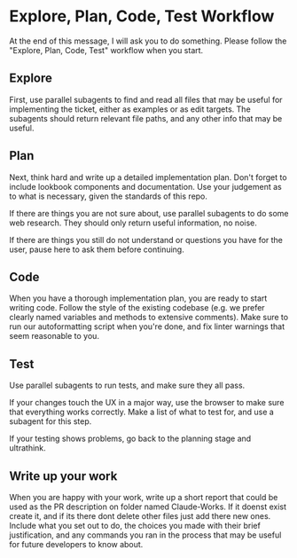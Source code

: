 # Explore, Plan, Code, Test Workflow

At the end of this message, I will ask you to do something. Please follow the "Explore, Plan, Code, Test" workflow when you start.

## Explore
First, use parallel subagents to find and read all files that may be useful for implementing the ticket, either as examples or as edit targets. The subagents should return relevant file paths, and any other info that may be useful.

## Plan
Next, think hard and write up a detailed implementation plan. Don't forget to include lookbook components and documentation. Use your judgement as to what is necessary, given the standards of this repo.

If there are things you are not sure about, use parallel subagents to do some web research. They should only return useful information, no noise.

If there are things you still do not understand or questions you have for the user, pause here to ask them before continuing.

## Code
When you have a thorough implementation plan, you are ready to start writing code. Follow the style of the existing codebase (e.g. we prefer clearly named variables and methods to extensive comments). Make sure to run our autoformatting script when you're done, and fix linter warnings that seem reasonable to you.

## Test
Use parallel subagents to run tests, and make sure they all pass.

If your changes touch the UX in a major way, use the browser to make sure that everything works correctly. Make a list of what to test for, and use a subagent for this step.

If your testing shows problems, go back to the planning stage and ultrathink.

## Write up your work
When you are happy with your work, write up a short report that could be used as the PR description on folder named Claude-Works. If it doenst exist create it, and if its there dont delete other files just add there new ones. Include what you set out to do, the choices you made with their brief justification, and any commands you ran in the process that may be useful for future developers to know about.